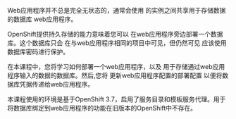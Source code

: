 Web应用程序并不总是完全无状态的，通常会使用
的实例之间共享用于存储数据的数据库
web应用程序。

OpenShift提供持久存储的能力意味着您可以
在web应用程序旁边部署一个数据库。这个数据库只会
在与web应用程序相同的项目中可见，但仍然可见
应该使用数据库密码进行保护。

在本课程中，您将学习如何部署一个web应用程序，以及
用于存储通过web应用程序输入的数据的数据库。然后,您将
更新web应用程序配置的部署配置
以便将数据库凭据传递给web应用程序。

本课程使用的环境是基于OpenShift 3.7，启用了服务目录和模板服务代理。用于将数据库绑定到web应用程序的功能在旧版本的OpenShift中不存在。